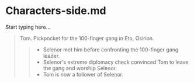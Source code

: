# Characters-side.md

Start typing here...

> Tom. Pickpocket for the 100-finger gang in Eto, Osirion.
>> - Selenor met him before confronting the 100-finger gang leader.
>> - Selenor's extreme diplomacy check convinced Tom to leave the gang and worship Selenor.
>> - Tom is now a follower of Selenor.